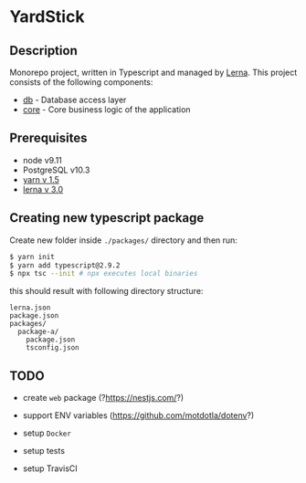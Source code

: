 # YardStick


## Description

Monorepo project, written in Typescript and managed by [Lerna](https://github.com/lerna/lerna). This project consists of the following components:

* [db](packages/db) - Database access layer
* [core](packages/core) - Core business logic of the application


## Prerequisites

* node v9.11
* PostgreSQL v10.3
* [yarn v 1.5](https://yarnpkg.com/lang/en/)
* [lerna v 3.0](https://github.com/lerna/lerna)


## Creating new typescript package

Create new folder inside `./packages/` directory and then run:

```bash
$ yarn init
$ yarn add typescript@2.9.2
$ npx tsc --init # npx executes local binaries
```

this should result with following directory structure:

```
lerna.json
package.json
packages/
  package-a/
    package.json
    tsconfig.json
```

## TODO

* create `web` package (?https://nestjs.com/?)

* support ENV variables (https://github.com/motdotla/dotenv?)

* setup `Docker`

* setup tests

* setup TravisCI
